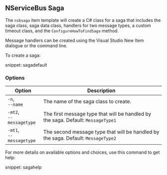 ## NServiceBus Saga

The `nsbsaga` item template will create a C# class for a saga that includes the saga class, saga data class, handlers for two message types, a custom timeout class, and the `ConfigureHowToFindSaga` method.

Message handlers can be created using the Visual Studio New Item dialogue or the command line.

To create a saga:

snippet: sagadefault

### Options

| Option | Description |
|-|-|
| `-n`,<br/>`--name` | The name of the saga class to create. |
| `-mt2`,<br/>`--messagetype` | The first message type that will be handled by the saga. Default: `MessageType1` |
| `-mt1`,<br/>`--messagetype` | The second message type that will be handled by the saga. Default: `MessageType2` |

For more details on available options and choices, use this command to get help:

snippet: sagahelp
